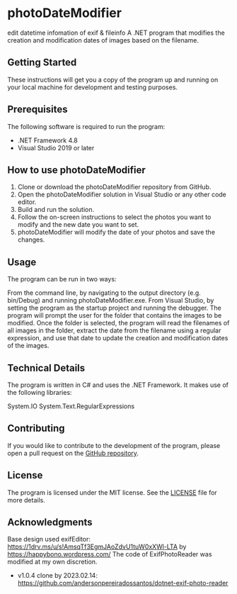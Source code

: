 # photoDateModifier
edit datetime infomation of exif &amp; fileinfo 
A .NET program that modifies the creation and modification dates of images based on the filename.

## Getting Started
These instructions will get you a copy of the program up and running on your local machine for development and testing purposes.

## Prerequisites
The following software is required to run the program:

- .NET Framework 4.8
- Visual Studio 2019 or later

## How to use photoDateModifier

1. Clone or download the photoDateModifier repository from GitHub.
2. Open the photoDateModifier solution in Visual Studio or any other code editor.
3. Build and run the solution.
4. Follow the on-screen instructions to select the photos you want to modify and the new date you want to set.
5. photoDateModifier will modify the date of your photos and save the changes.

## Usage
The program can be run in two ways:

From the command line, by navigating to the output directory (e.g. bin/Debug) and running photoDateModifier.exe.
From Visual Studio, by setting the program as the startup project and running the debugger.
The program will prompt the user for the folder that contains the images to be modified. Once the folder is selected, the program will read the filenames of all images in the folder, extract the date from the filename using a regular expression, and use that date to update the creation and modification dates of the images.

## Technical Details
The program is written in C# and uses the .NET Framework. It makes use of the following libraries:

System.IO
System.Text.RegularExpressions

## Contributing
If you would like to contribute to the development of the program, please open a pull request on the [GitHub repository](httPs://https://github.com/mastergbc/photoDateModifier).

## License
The program is licensed under the MIT license. See the [LICENSE](https://github.com/mastergbc/photoDateModifier/blob/master/LICENCE) file for more details.

## Acknowledgments
Base design used exifEditor: https://1drv.ms/u/s!AmsqTf3EgmJAoZdvU1tuW0xXWl-LTA by https://happybono.wordpress.com/
The code of ExifPhotoReader was modified at my own discretion.
  - v1.0.4 clone by 2023.02.14: https://github.com/andersonpereiradossantos/dotnet-exif-photo-reader
